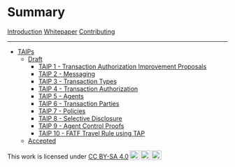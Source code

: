 # Summary

[Introduction](index.md)
[Whitepaper](Whitepaper.md)
[Contributing](CONTRIBUTING.md)

---

- [TAIPs](./TAIPs.md)
  - [Draft]()
    - [TAIP 1 - Transaction Authorization Improvement Proposals](./TAIPs/taip-1.md)
    - [TAIP 2 - Messaging](./TAIPs/taip-2.md)
    - [TAIP 3 - Transaction Types](./TAIPs/taip-3.md)
    - [TAIP 4 - Transaction Authorization](./TAIPs/taip-4.md)
    - [TAIP 5 - Agents]()
    - [TAIP 6 - Transaction Parties]()
    - [TAIP 7 - Policies]()
    - [TAIP 8 - Selective Disclosure]()
    - [TAIP 9 - Agent Control Proofs]()
    - [TAIP 10 - FATF Travel Rule using TAP]()
  - [Accepted]()


<p xmlns:cc="http://creativecommons.org/ns#" >This work is licensed under <a href="http://creativecommons.org/licenses/by-sa/4.0/?ref=chooser-v1" target="_blank" rel="license noopener noreferrer" style="display:inline-block;">CC BY-SA 4.0<img style="height:22px!important;margin-left:3px;vertical-align:text-bottom;" src="https://mirrors.creativecommons.org/presskit/icons/cc.svg?ref=chooser-v1"><img style="height:22px!important;margin-left:3px;vertical-align:text-bottom;" src="https://mirrors.creativecommons.org/presskit/icons/by.svg?ref=chooser-v1"><img style="height:22px!important;margin-left:3px;vertical-align:text-bottom;" src="https://mirrors.creativecommons.org/presskit/icons/sa.svg?ref=chooser-v1"></a></p>